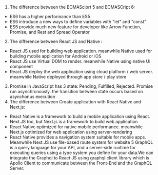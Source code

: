 1. The difference between the ECMASciprt 5 and ECMASCript 6:
- ES6 has a higher performance than ES5
- ES6 introduce a new ways to define variables with "let" and "const"
- ES6 provide much new feature for developer like Arrow Function, Promise, and Rest and Spread Operator
2. The difference between React JS and Native :
- React JS used for building web application. meanwhile Native used for building mobile application for Android or iOS
- React JS use Virtual DOM to render. meanwhile Native using native UI component
- React JS deploy the web application using cloud platform / web server. meanwhile Native deployed through app store / play store
3. Promise in JavaScript has 3 state: Pending, Fulfilled, Rejected. Promise run asynchronously. the transition between state occurs based on asynchonus execution
4. The difference between Create application with React Native and Next.js:
- React Native is a framework to build a mobile application using React. Next.JS too, but Next.js is a framework to build web application
- React Native optimized for native mobile performance. meanwhile Next.js optimized for web application using server-rendering
- React Native provides a navigation system suitable for mobile apps. Meanwhile Next.JS use file-based route system for website
5 GraphQL is a query language for your API, and a server-side runtime for executing queries using a type system you define for your data.We can integrate the Graphql to React JS using graphql client library which is Apollo Client to communicate between the Front-End and the GraphQL Server.
